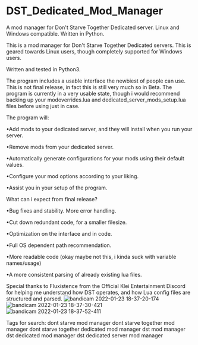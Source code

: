 # DST_Dedicated_Mod_Manager
A mod manager for Don't Starve Together Dedicated server. Linux and Windows compatible. Written in Python.

This is a mod manager for Don't Starve Together Dedicated servers. This is geared towards Linux users, though completely supported for Windows users.

Written and tested in Python3.

The program includes a usable interface the newbiest of people can use. This is not final release, in fact this is still very much so in Beta.
The program is currently in a very usable state, though i would recommend backing up your modoverrides.lua and dedicated_server_mods_setup.lua files before using just in case. 

The program will:

•Add mods to your dedicated server, and they will install when you run your server.

•Remove mods from your dedicated server.

•Automatically generate configurations for your mods using their default values.

•Configure your mod options according to your liking.

•Assist you in your setup of the program.



What can i expect from final release?

•Bug fixes and stability. More error handling.

•Cut down redundant code, for a smaller filesize.

•Optimization on the interface and in code.

•Full OS dependent path recommendation.

•More readable code (okay maybe not this, i kinda suck with variable names/usage)

•A more consistent parsing of already existing lua files.


Special thanks to Fluxistence from the Official Klei Entertainment Discord for helping me understand how DST operates, and how Lua config files are structured and parsed.
![bandicam 2022-01-23 18-37-20-174](https://user-images.githubusercontent.com/46138781/150702837-561f6236-296e-4e7a-a32a-b5e8a853f556.jpg)
![bandicam 2022-01-23 18-37-30-421](https://user-images.githubusercontent.com/46138781/150702839-08fb1ae2-9f20-461c-954c-39f629d5f01b.jpg)
![bandicam 2022-01-23 18-37-52-411](https://user-images.githubusercontent.com/46138781/150702840-495fd787-c71e-4f58-a0dc-01c875e47fa9.jpg)

Tags for search:
dont starve mod manager
dont starve together mod manager
dont starve together dedicated mod manager
dst mod manager
dst dedicated mod manager
dst dedicated server mod manager
